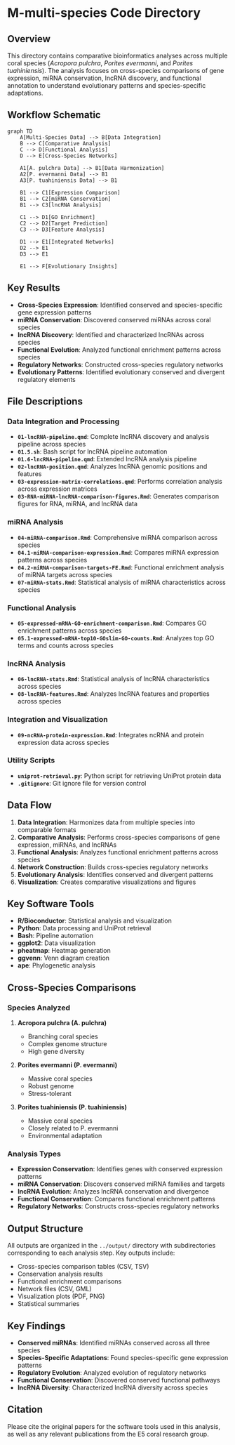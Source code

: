 # M-multi-species Code Directory

## Overview

This directory contains comparative bioinformatics analyses across multiple coral species (*Acropora pulchra*, *Porites evermanni*, and *Porites tuahiniensis*). The analysis focuses on cross-species comparisons of gene expression, miRNA conservation, lncRNA discovery, and functional annotation to understand evolutionary patterns and species-specific adaptations.

## Workflow Schematic

```mermaid
graph TD
    A[Multi-Species Data] --> B[Data Integration]
    B --> C[Comparative Analysis]
    C --> D[Functional Analysis]
    D --> E[Cross-Species Networks]
    
    A1[A. pulchra Data] --> B1[Data Harmonization]
    A2[P. evermanni Data] --> B1
    A3[P. tuahiniensis Data] --> B1
    
    B1 --> C1[Expression Comparison]
    B1 --> C2[miRNA Conservation]
    B1 --> C3[lncRNA Analysis]
    
    C1 --> D1[GO Enrichment]
    C2 --> D2[Target Prediction]
    C3 --> D3[Feature Analysis]
    
    D1 --> E1[Integrated Networks]
    D2 --> E1
    D3 --> E1
    
    E1 --> F[Evolutionary Insights]
```

## Key Results

- **Cross-Species Expression**: Identified conserved and species-specific gene expression patterns
- **miRNA Conservation**: Discovered conserved miRNAs across coral species
- **lncRNA Discovery**: Identified and characterized lncRNAs across species
- **Functional Evolution**: Analyzed functional enrichment patterns across species
- **Regulatory Networks**: Constructed cross-species regulatory networks
- **Evolutionary Patterns**: Identified evolutionary conserved and divergent regulatory elements

## File Descriptions

### Data Integration and Processing

- **`01-lncRNA-pipeline.qmd`**: Complete lncRNA discovery and analysis pipeline across species
- **`01.5.sh`**: Bash script for lncRNA pipeline automation
- **`01.6-lncRNA-pipeline.qmd`**: Extended lncRNA analysis pipeline
- **`02-lncRNA-position.qmd`**: Analyzes lncRNA genomic positions and features
- **`03-expression-matrix-correlations.qmd`**: Performs correlation analysis across expression matrices
- **`03-RNA-miRNA-lncRNA-comparison-figures.Rmd`**: Generates comparison figures for RNA, miRNA, and lncRNA data

### miRNA Analysis

- **`04-miRNA-comparison.Rmd`**: Comprehensive miRNA comparison across species
- **`04.1-miRNA-comparison-expression.Rmd`**: Compares miRNA expression patterns across species
- **`04.2-miRNA-comparison-targets-FE.Rmd`**: Functional enrichment analysis of miRNA targets across species
- **`07-miRNA-stats.Rmd`**: Statistical analysis of miRNA characteristics across species

### Functional Analysis

- **`05-expressed-mRNA-GO-enrichment-comparison.Rmd`**: Compares GO enrichment patterns across species
- **`05.1-expressed-mRNA-top10-GOslim-GO-counts.Rmd`**: Analyzes top GO terms and counts across species

### lncRNA Analysis

- **`06-lncRNA-stats.Rmd`**: Statistical analysis of lncRNA characteristics across species
- **`08-lncRNA-features.Rmd`**: Analyzes lncRNA features and properties across species

### Integration and Visualization

- **`09-ncRNA-protein-expression.Rmd`**: Integrates ncRNA and protein expression data across species

### Utility Scripts

- **`uniprot-retrieval.py`**: Python script for retrieving UniProt protein data
- **`.gitignore`**: Git ignore file for version control

## Data Flow

1. **Data Integration**: Harmonizes data from multiple species into comparable formats
2. **Comparative Analysis**: Performs cross-species comparisons of gene expression, miRNAs, and lncRNAs
3. **Functional Analysis**: Analyzes functional enrichment patterns across species
4. **Network Construction**: Builds cross-species regulatory networks
5. **Evolutionary Analysis**: Identifies conserved and divergent patterns
6. **Visualization**: Creates comparative visualizations and figures

## Key Software Tools

- **R/Bioconductor**: Statistical analysis and visualization
- **Python**: Data processing and UniProt retrieval
- **Bash**: Pipeline automation
- **ggplot2**: Data visualization
- **pheatmap**: Heatmap generation
- **ggvenn**: Venn diagram creation
- **ape**: Phylogenetic analysis

## Cross-Species Comparisons

### Species Analyzed

1. **Acropora pulchra (A. pulchra)**
   - Branching coral species
   - Complex genome structure
   - High gene diversity

2. **Porites evermanni (P. evermanni)**
   - Massive coral species
   - Robust genome
   - Stress-tolerant

3. **Porites tuahiniensis (P. tuahiniensis)**
   - Massive coral species
   - Closely related to P. evermanni
   - Environmental adaptation

### Analysis Types

- **Expression Conservation**: Identifies genes with conserved expression patterns
- **miRNA Conservation**: Discovers conserved miRNA families and targets
- **lncRNA Evolution**: Analyzes lncRNA conservation and divergence
- **Functional Conservation**: Compares functional enrichment patterns
- **Regulatory Networks**: Constructs cross-species regulatory networks

## Output Structure

All outputs are organized in the `../output/` directory with subdirectories corresponding to each analysis step. Key outputs include:

- Cross-species comparison tables (CSV, TSV)
- Conservation analysis results
- Functional enrichment comparisons
- Network files (CSV, GML)
- Visualization plots (PDF, PNG)
- Statistical summaries

## Key Findings

- **Conserved miRNAs**: Identified miRNAs conserved across all three species
- **Species-Specific Adaptations**: Found species-specific gene expression patterns
- **Regulatory Evolution**: Analyzed evolution of regulatory networks
- **Functional Conservation**: Discovered conserved functional pathways
- **lncRNA Diversity**: Characterized lncRNA diversity across species

## Citation

Please cite the original papers for the software tools used in this analysis, as well as any relevant publications from the E5 coral research group.
